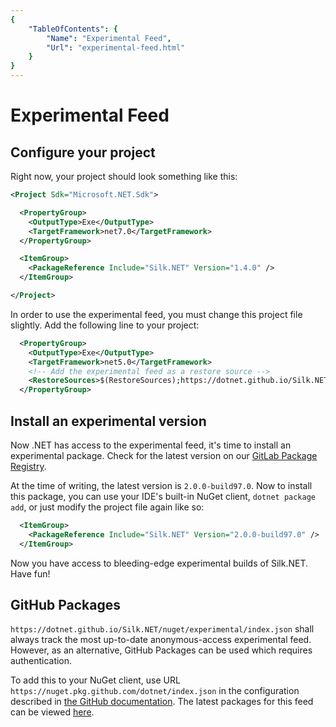 ```yaml
---
{
    "TableOfContents": {
        "Name": "Experimental Feed",
        "Url": "experimental-feed.html"
    }
}
---
```


# Experimental Feed

<?# Warning "The experimental feed is not recommended for use for anything beyond playing around with the new features. We don't officially support these builds as they may be unstable, and should not be used in production." /?>

<?# Note "Changes in the experimental feed happen rapidly. We recommend joining the [Silk.NET Discord server](https://discord.gg/DTHHXRt) so that you can keep up with development." /?>

## Configure your project

Right now, your project should look something like this:

```xml
<Project Sdk="Microsoft.NET.Sdk">

  <PropertyGroup>
    <OutputType>Exe</OutputType>
    <TargetFramework>net7.0</TargetFramework>
  </PropertyGroup>

  <ItemGroup>
    <PackageReference Include="Silk.NET" Version="1.4.0" />
  </ItemGroup>

</Project>
```

In order to use the experimental feed, you must change this project file slightly. Add the following line to your project:

```xml
  <PropertyGroup>
    <OutputType>Exe</OutputType>
    <TargetFramework>net5.0</TargetFramework>
    <!-- Add the experimental feed as a restore source -->
    <RestoreSources>$(RestoreSources);https://dotnet.github.io/Silk.NET/nuget/experimental/index.json</RestoreSources>
  </PropertyGroup>
```

## Install an experimental version

Now .NET has access to the experimental feed, it's time to install an experimental package. Check for the latest version on our [GitLab Package Registry](https://gitlab.com/silkdotnet/Silk.NET/-/packages).

At the time of writing, the latest version is `2.0.0-build97.0`. Now to install this package, you can use your IDE's built-in NuGet client, `dotnet package add`, or just modify the project file again like so:

```xml
  <ItemGroup>
    <PackageReference Include="Silk.NET" Version="2.0.0-build97.0" />
  </ItemGroup>
```

<?# Warning "Experimental Feed builds may be deleted without warning at the Silk.NET team's discretion." /?>

Now you have access to bleeding-edge experimental builds of Silk.NET. Have fun!

## GitHub Packages

`https://dotnet.github.io/Silk.NET/nuget/experimental/index.json` shall always track the most up-to-date anonymous-access experimental feed. However, as an alternative, GitHub Packages can be used which requires authentication.

To add this to your NuGet client, use URL `https://nuget.pkg.github.com/dotnet/index.json` in the configuration described in [the GitHub documentation](https://docs.github.com/en/packages/working-with-a-github-packages-registry/working-with-the-nuget-registry). The latest packages for this feed can be viewed [here](https://github.com/orgs/dotnet/packages?repo_name=Silk.NET).
